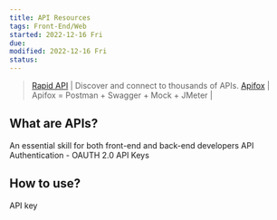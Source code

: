 ```yaml
---
title: API Resources
tags: Front-End/Web  
started: 2022-12-16 Fri
due: 
modified: 2022-12-16 Fri
status: 
---
```

>[Rapid API](https://rapidapi.com/hub) | Discover and connect to thousands of APIs. 
>[Apifox](https://apifox.cn) | Apifox = Postman + Swagger + Mock + JMeter |

## What are APIs?
An essential skill for both front-end and back-end developers
API Authentication - OAUTH 2.0
API Keys
## How to use?
API key
